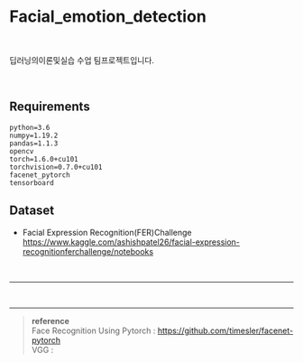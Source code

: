 # Facial_emotion_detection

<br>

딥러닝의이론및실습 수업 팀프로젝트입니다.

<br>

## Requirements

```
python=3.6
numpy=1.19.2
pandas=1.1.3
opencv
torch=1.6.0+cu101
torchvision=0.7.0+cu101
facenet_pytorch
tensorboard
```

## Dataset

- Facial Expression Recognition(FER)Challenge
  https://www.kaggle.com/ashishpatel26/facial-expression-recognitionferchallenge/notebooks

<br>

----

<br>

----

> **reference** <br>
> Face Recognition Using Pytorch : https://github.com/timesler/facenet-pytorch <br>
> VGG : 
